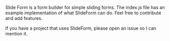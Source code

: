 Slide Form is a form builder for simple sliding forms. The index.js file has an example implementation of what SlideForm can do. Feel free to contribute and add features.

If you have a project that uses SlideForm, please open an issue so I can mention it.
